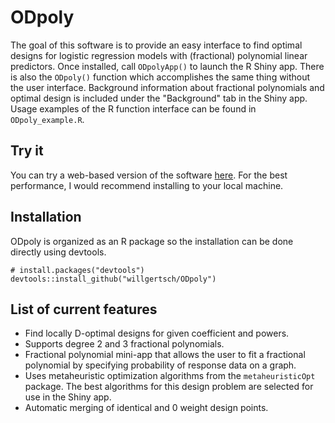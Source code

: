 # ODpoly

The goal of this software is to provide an easy interface to find optimal designs for logistic regression models with (fractional) polynomial linear predictors. Once installed, call `ODpolyApp()` to launch the R Shiny app. There is also the `ODpoly()` function which accomplishes the  same thing without the user interface. Background information about fractional polynomials and optimal design is included under the "Background" tab in the Shiny app. Usage examples of the R function interface can be found in `ODpoly_example.R`. 

## Try it
You can try a web-based version of the software  [here](https://willgertschapps.shinyapps.io/ODpoly/). For the best performance, I would recommend installing to your local machine. 

## Installation
ODpoly is organized as an R package so the installation can be done directly using devtools.
```
# install.packages("devtools")
devtools::install_github("willgertsch/ODpoly")
```

## List of current features
- Find locally D-optimal designs for given coefficient and powers.
- Supports degree 2 and 3 fractional polynomials.
- Fractional polynomial mini-app that allows the user to fit a fractional polynomial by specifying probability of response data on a graph.
- Uses metaheuristic optimization algorithms from the `metaheuristicOpt` package. The best algorithms for this design problem are selected for use in the Shiny app.
- Automatic merging of identical and 0 weight design points.
